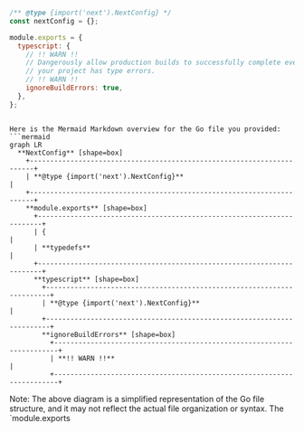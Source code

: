 ```js

/** @type {import('next').NextConfig} */
const nextConfig = {};

module.exports = {
  typescript: {
    // !! WARN !!
    // Dangerously allow production builds to successfully complete even if
    // your project has type errors.
    // !! WARN !!
    ignoreBuildErrors: true,
  },
};


```

```mermaid

Here is the Mermaid Markdown overview for the Go file you provided:
```mermaid
graph LR
  **NextConfig** [shape=box]
    +-----------------------------------------------------------------------+
    | **@type {import('next').NextConfig}**                                   |
    +-----------------------------------------------------------------------+
    **module.exports** [shape=box]
      +-----------------------------------------------------------------------+
      | {                                                                      |
      | **typedefs**                                                         |
      +-----------------------------------------------------------------------+
      **typescript** [shape=box]
        +-----------------------------------------------------------------------+
        | **@type {import('next').NextConfig}**                                   |
        +-----------------------------------------------------------------------+
        **ignoreBuildErrors** [shape=box]
          +-----------------------------------------------------------------------+
          | **!! WARN !!**                                                      |
          +-----------------------------------------------------------------------+
```
Note: The above diagram is a simplified representation of the Go file structure, and it may not reflect the actual file organization or syntax. The `module.exports

```
